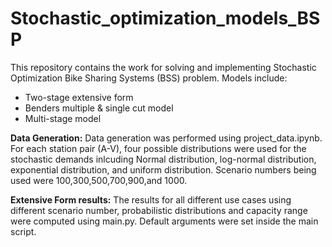 # Stochastic_optimization_models_BSP
 
This repository contains the work for solving and implementing Stochastic Optimization Bike Sharing Systems (BSS) problem. 
Models include:
* Two-stage extensive form
* Benders multiple & single cut model
* Multi-stage model 

<b>Data Generation:</b>
Data generation was performed using project_data.ipynb. For each station pair (A-V), four possible distributions were used for the stochastic demands inlcuding Normal distribution, log-normal distribution, exponential distribution, and uniform distribution. Scenario numbers being used were 100,300,500,700,900,and 1000. 

<b>Extensive Form results:</b>
The results for all different use cases using different scenario number, probabilistic distributions and capacity range were computed using main.py. Default arguments were set inside the main script. 
